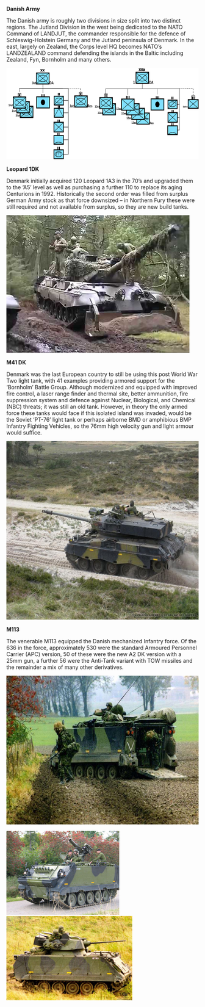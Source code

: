 **Danish Army**

The Danish army is roughly two divisions in size split into two distinct
regions. The Jutland Division in the west being dedicated to the NATO
Command of LANDJUT, the commander responsible for the defence of
Schleswig-Holstein Germany and the Jutland peninsula of Denmark. In the
east, largely on Zealand, the Corps level HQ becomes NATO’s LANDZEALAND
command defending the islands in the Baltic including Zealand, Fyn,
Bornholm and many others.

<img src="/assets\images\nato\dk\army\image1.png" style="width:6.90625in;height:2.49363in" />

**Leopard 1DK**

Denmark initially acquired 120 Leopard 1A3 in the 70’s and upgraded them
to the ‘A5’ level as well as purchasing a further 110 to replace its
aging Centurions in 1992. Historically the second order was filled from
surplus German Army stock as that force downsized – in Northern Fury
these were still required and not available from surplus, so they are
new build tanks.

<img src="/assets\images\nato\dk\army\image2.jpg" style="width:5in;height:3.75in" />

**M41 DK**

Denmark was the last European country to still be using this post World
War Two light tank, with 41 examples providing armored support for the
‘Bornholm’ Battle Group. Although modernized and equipped with improved
fire control, a laser range finder and thermal site, better ammunition,
fire suppression system and defence against Nuclear, Biological, and
Chemical (NBC) threats; it was still an old tank. However, in theory the
only armed force these tanks would face if this isolated island was
invaded, would be the Soviet ‘PT-76’ light tank or perhaps airborne BMD
or amphibious BMP Infantry Fighting Vehicles, so the 76mm high velocity
gun and light armour would suffice.

<img src="/assets\images\nato\dk\army\image3.jpg" style="width:6.5in;height:4.86875in" />

**M113**

The venerable M113 equipped the Danish mechanized Infantry force. Of the
636 in the force, approximately 530 were the standard Armoured Personnel
Carrier (APC) version, 50 of these were the new A2 DK version with a
25mm gun, a further 56 were the Anti-Tank variant with TOW missiles and
the remainder a mix of many other derivatives.

<img src="/assets\images\nato\dk\army\image4.jpg" style="width:6.5in;height:4.06875in" />

<img src="/assets\images\nato\dk\army\image5.jpg" style="width:3.08333in;height:2.29306in" /><img src="/assets\images\nato\dk\army\image6.jpg" style="width:3.4375in;height:2.29444in" />
